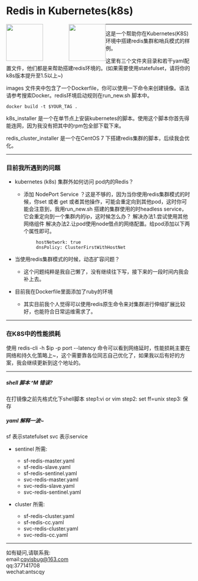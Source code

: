 # Redis in Kubernetes(k8s)


<img src="https://github.com/marscqy/redis-in-k8s/blob/master/k8s-logo.png" width="100px" style="float:left" /><img src="https://github.com/marscqy/redis-in-k8s/blob/master/redis-logo.jpg" width="100px" style="margin-left:70px;float:left"/>


-----

   
这是一个帮助你在Kubernetes(K8S)环境中搭建redis集群和哨兵模式的样例。  

这里有三个文件夹目录和若干yaml配置文件，他们都是来帮助搭建redis环境的。(如果需要使用statefulset，请将你的k8s版本提升至1.5以上~)

images 文件夹中包含了一个Dockerfile，你可以使用一下命令来创建镜像。语法请参考搜索Docker。redis环境启动规则在run_new.sh 脚本中。
```
docker build -t $YOUR_TAG .
```

k8s_installer 是一个在单节点上安装kubernetes的脚本。使用这个脚本你首先得能连网，因为我没有把其中的rpm包全部下载下来。


redis_cluster_installer 是一个在CentOS 7 下搭建redis集群的脚本，后续我会优化。

-----

### 目前我所遇到的问题
- kubernetes (k8s) 集群外如何访问 pod内的Redis？
    - 添加 NodePort Service ？这是不够的，因为当你使用redis集群模式的时候，你set 或者 get 或者其他操作，可能会重定向到其他pod，这时你可能会注意到，我用run_new.sh 搭建的集群使用的时headless service，它会重定向到一个集群内的ip，这时候怎么办？    解决办法1.尝试使用其他网络组件  解决办法2.让pod使用node借点的网络配置。给pod添加以下两个属性即可。
    ```
            hostNetwork: true
            dnsPolicy: ClusterFirstWithHostNet
    ``` 
- 当使用redis集群模式的时候，动态扩容问题？
    - 这个问题纯粹是我自己懒了，没有继续往下写，接下来的一段时间内我会补上去。

- 目前我在Dockerfile里面添加了ruby的环境
    - 其实目前我个人觉得可以使用redis原生命令来对集群进行伸缩扩展比较好，也能符合日常运维需求了。

-----

### 在K8S中的性能损耗

使用  redis-cli -h $ip -p port --latency 命令可以看到网络延时，性能损耗主要在网络和持久化策略上~，这个需要靠各位同志自己优化了，如果我以后有好的方案，我会继续更新到这个地址的。


-----


#####  shell 脚本 ^M 错误?

在打镜像之前先格式化下shell脚本
step1:vi or vim
step2: set ff=unix
step3: 保存 


#####  yaml 解释一波~

sf 表示statefulset
svc 表示service

- sentinel 所需: 
    - sf-redis-master.yaml
    - sf-redis-slave.yaml
    - sf-redis-sentinel.yaml
    - svc-redis-master.yaml
    - svc-redis-slave.yaml
    - svc-redis-sentinel.yaml

- cluster 所需:
    - sf-redis-cluster.yaml
    - sf-redis-cc.yaml
    - svc-redis-cluster.yaml
    - svc-redis-cc.yaml
    

------


如有疑问,请联系我:  
email:cqyisbug@163.com  
qq:377141708  
wechat:antscqy  
